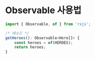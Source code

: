 # Observable 사용법

```typescript
import { Observable, of } from 'rxjs';

/* 메소드 */
getHeroes(): Observable<Hero[]> {
    const heroes = of(HEROES);
    return heroes;
}
```